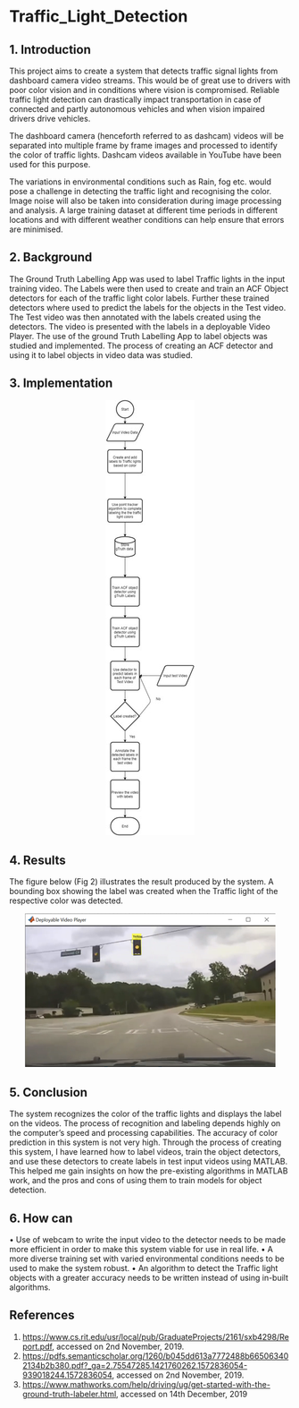 # Traffic_Light_Detection


## 1.	Introduction
This project aims to create a system that detects traffic signal lights from dashboard camera video streams. This would be of great use to drivers with poor color vision and in conditions where vision is compromised. Reliable traffic light detection can drastically impact transportation in case of connected and partly autonomous vehicles and when vision impaired drivers drive vehicles. 

The dashboard camera (henceforth referred to as dashcam) videos will be separated into multiple frame by frame images and processed to identify the color of traffic lights. Dashcam videos available in YouTube have been used for this purpose.

The variations in environmental conditions such as Rain, fog etc. would pose a challenge in detecting the traffic light and recognising the color. Image noise will also be taken into consideration during image processing and analysis. A large training dataset at different time periods in different locations and with different weather conditions can help ensure that errors are minimised. 

## 2.	Background 
The Ground Truth Labelling App was used to label Traffic lights in the input training video. The Labels were then used to create and train an ACF Object detectors for each of the traffic light color labels. Further these trained detectors where used to predict the labels for the objects in the Test video. The Test video was then annotated with the labels created using the detectors. The video is presented with the labels in a deployable Video Player.
The use of the ground Truth Labelling App to label objects was studied and implemented. The process of creating an ACF detector and using it to label objects in video data was studied.

## 3.	Implementation
<p align="center">
<img src = "https://github.com/SadhanaSai/Traffic_Light_Detection/blob/main/images/fig1.jpg" alt = "Fig 1: Process Flowchart"> 
</p>

## 4.	Results
The figure below (Fig 2) illustrates the result produced by the system. A bounding box showing the label was created when the Traffic light of the respective color was detected.
 
<p align="center">
<img src = "https://github.com/SadhanaSai/Traffic_Light_Detection/blob/main/images/fig2.png" alt = "Fig 2: Representation of the results"> 
</p>

## 5.	Conclusion
The system recognizes the color of the traffic lights and displays the label on the videos. The process of recognition and labeling depends highly on the computer’s speed and processing capabilities. The accuracy of color prediction in this system is not very high.
 Through the process of creating this system, I have learned how to label videos, train the object detectors, and use these detectors to create labels in test input videos using MATLAB. This helped me gain insights on how the pre-existing algorithms in MATLAB work, and the pros and cons of using them to train models for object detection.
 
## 6.	How can 
•	Use of webcam to write the input video to the detector needs to be made more efficient in order to make this system viable for use in real life.
•	A more diverse training set with varied environmental conditions needs to be used to make the system robust.
•	An algorithm to detect the Traffic light objects with a greater accuracy needs to be written instead of using in-built algorithms.

## References
1.	https://www.cs.rit.edu/usr/local/pub/GraduateProjects/2161/sxb4298/Report.pdf, accessed on 2nd November, 2019.
2.	https://pdfs.semanticscholar.org/1260/b045dd613a7772488b665063402134b2b380.pdf?_ga=2.75547285.1421760262.1572836054-939018244.1572836054, accessed on 2nd November, 2019.
3.	https://www.mathworks.com/help/driving/ug/get-started-with-the-ground-truth-labeler.html, accessed on 14th December, 2019
